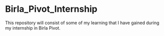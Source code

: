 # Birla_Pivot_Internship
This repository will consist of some of my learning that I have gained during my internship in Birla Pivot.
